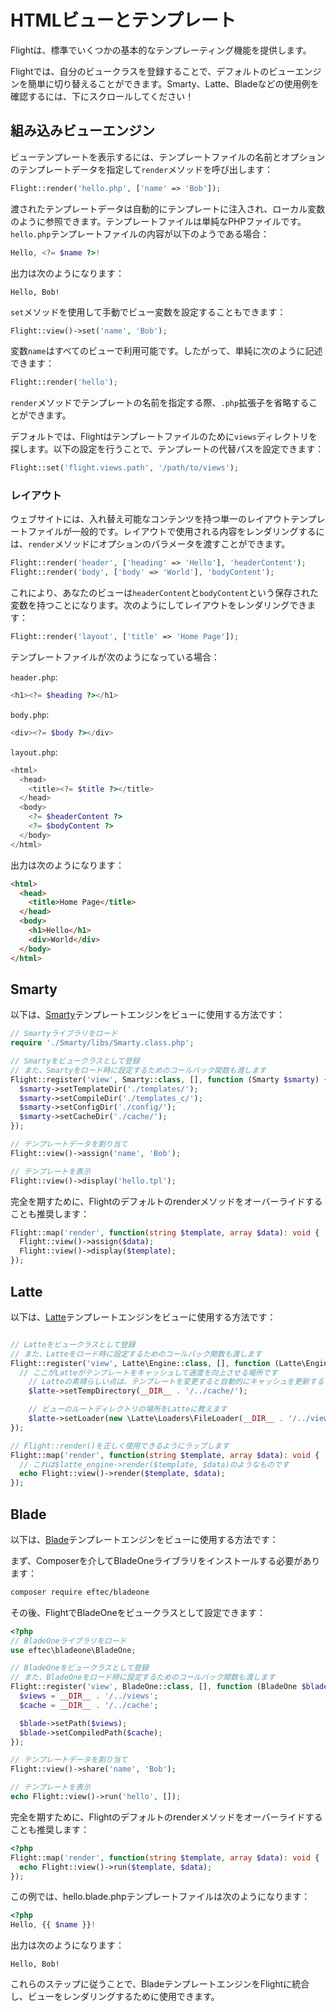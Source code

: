 # HTMLビューとテンプレート

Flightは、標準でいくつかの基本的なテンプレーティング機能を提供します。

Flightでは、自分のビュークラスを登録することで、デフォルトのビューエンジンを簡単に切り替えることができます。Smarty、Latte、Bladeなどの使用例を確認するには、下にスクロールしてください！

## 組み込みビューエンジン

ビューテンプレートを表示するには、テンプレートファイルの名前とオプションのテンプレートデータを指定して`render`メソッドを呼び出します：

```php
Flight::render('hello.php', ['name' => 'Bob']);
```

渡されたテンプレートデータは自動的にテンプレートに注入され、ローカル変数のように参照できます。テンプレートファイルは単純なPHPファイルです。`hello.php`テンプレートファイルの内容が以下のようである場合：

```php
Hello, <?= $name ?>!
```

出力は次のようになります：

```
Hello, Bob!
```

`set`メソッドを使用して手動でビュー変数を設定することもできます：

```php
Flight::view()->set('name', 'Bob');
```

変数`name`はすべてのビューで利用可能です。したがって、単純に次のように記述できます：

```php
Flight::render('hello');
```

`render`メソッドでテンプレートの名前を指定する際、`.php`拡張子を省略することができます。

デフォルトでは、Flightはテンプレートファイルのために`views`ディレクトリを探します。以下の設定を行うことで、テンプレートの代替パスを設定できます：

```php
Flight::set('flight.views.path', '/path/to/views');
```

### レイアウト

ウェブサイトには、入れ替え可能なコンテンツを持つ単一のレイアウトテンプレートファイルが一般的です。レイアウトで使用される内容をレンダリングするには、`render`メソッドにオプションのパラメータを渡すことができます。

```php
Flight::render('header', ['heading' => 'Hello'], 'headerContent');
Flight::render('body', ['body' => 'World'], 'bodyContent');
```

これにより、あなたのビューは`headerContent`と`bodyContent`という保存された変数を持つことになります。次のようにしてレイアウトをレンダリングできます：

```php
Flight::render('layout', ['title' => 'Home Page']);
```

テンプレートファイルが次のようになっている場合：

`header.php`:

```php
<h1><?= $heading ?></h1>
```

`body.php`:

```php
<div><?= $body ?></div>
```

`layout.php`:

```php
<html>
  <head>
    <title><?= $title ?></title>
  </head>
  <body>
    <?= $headerContent ?>
    <?= $bodyContent ?>
  </body>
</html>
```

出力は次のようになります：
```html
<html>
  <head>
    <title>Home Page</title>
  </head>
  <body>
    <h1>Hello</h1>
    <div>World</div>
  </body>
</html>
```

## Smarty

以下は、[Smarty](http://www.smarty.net/)テンプレートエンジンをビューに使用する方法です：

```php
// Smartyライブラリをロード
require './Smarty/libs/Smarty.class.php';

// Smartyをビュークラスとして登録
// また、Smartyをロード時に設定するためのコールバック関数も渡します
Flight::register('view', Smarty::class, [], function (Smarty $smarty) {
  $smarty->setTemplateDir('./templates/');
  $smarty->setCompileDir('./templates_c/');
  $smarty->setConfigDir('./config/');
  $smarty->setCacheDir('./cache/');
});

// テンプレートデータを割り当て
Flight::view()->assign('name', 'Bob');

// テンプレートを表示
Flight::view()->display('hello.tpl');
```

完全を期すために、Flightのデフォルトのrenderメソッドをオーバーライドすることも推奨します：

```php
Flight::map('render', function(string $template, array $data): void {
  Flight::view()->assign($data);
  Flight::view()->display($template);
});
```

## Latte

以下は、[Latte](https://latte.nette.org/)テンプレートエンジンをビューに使用する方法です：

```php

// Latteをビュークラスとして登録
// また、Latteをロード時に設定するためのコールバック関数も渡します
Flight::register('view', Latte\Engine::class, [], function (Latte\Engine $latte) {
  // ここがLatteがテンプレートをキャッシュして速度を向上させる場所です
	// Latteの素晴らしい点は、テンプレートを変更すると自動的にキャッシュを更新することです！
	$latte->setTempDirectory(__DIR__ . '/../cache/');

	// ビューのルートディレクトリの場所をLatteに教えます
	$latte->setLoader(new \Latte\Loaders\FileLoader(__DIR__ . '/../views/'));
});

// Flight::render()を正しく使用できるようにラップします
Flight::map('render', function(string $template, array $data): void {
  // これは$latte_engine->render($template, $data)のようなものです
  echo Flight::view()->render($template, $data);
});
```

## Blade

以下は、[Blade](https://laravel.com/docs/8.x/blade)テンプレートエンジンをビューに使用する方法です：

まず、Composerを介してBladeOneライブラリをインストールする必要があります：

```bash
composer require eftec/bladeone
```

その後、FlightでBladeOneをビュークラスとして設定できます：

```php
<?php
// BladeOneライブラリをロード
use eftec\bladeone\BladeOne;

// BladeOneをビュークラスとして登録
// また、BladeOneをロード時に設定するためのコールバック関数も渡します
Flight::register('view', BladeOne::class, [], function (BladeOne $blade) {
  $views = __DIR__ . '/../views';
  $cache = __DIR__ . '/../cache';

  $blade->setPath($views);
  $blade->setCompiledPath($cache);
});

// テンプレートデータを割り当て
Flight::view()->share('name', 'Bob');

// テンプレートを表示
echo Flight::view()->run('hello', []);
```

完全を期すために、Flightのデフォルトのrenderメソッドをオーバーライドすることも推奨します：

```php
<?php
Flight::map('render', function(string $template, array $data): void {
  echo Flight::view()->run($template, $data);
});
```

この例では、hello.blade.phpテンプレートファイルは次のようになります：

```php
<?php
Hello, {{ $name }}!
```

出力は次のようになります：

```
Hello, Bob!
```

これらのステップに従うことで、BladeテンプレートエンジンをFlightに統合し、ビューをレンダリングするために使用できます。